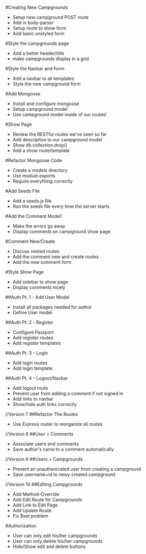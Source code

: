 #Creating New Campgrounds
* Setup new campground POST route
* Add in body-parser
* Setup route to show form
* Add basic unstyled form

#Style the campgrounds page
* Add a better header/title
* make campgrounds display in a grid

#Style the Navbar and Form
* Add a navbar to all templates
* Style the new campground form

#Add Mongoose
* Install and configure mongoose
* Setup campground model
* Use campground model inside of our routes!

#Show Page
* Review the RESTful routes we've seen so far
* Add description to our campground model
* Show db.collection.drop()
* Add a show route/template

#Refactor Mongoose Code
* Create a models directory
* Use module.exports
* Require everything correctly

#Add Seeds File
* Add a seeds.js file
* Run the seeds file every time the server starts

#Add the Comment Model!
* Make the errors go away
* Display comments on campground show page

#Comment New/Create
* Discuss nested routes
* Add the comment new and create routes
* Add the new comment form

#Style Show Page
* Add sidebar to show page
* Display comments nicely

##Auth Pt. 1 - Add User Model
* Install all packages needed for author
* Define User model

##Auth Pt. 2 - Register
* Configure Passport
* Add register routes
* Add register templates

##Auth Pt. 3 - Login
* Add login routes
* Add login template

##Auth Pt. 4 - Logout/Navbar
* Add logout route
* Prevent user from adding a comment if not signed in
* Add links to navbar
* Show/hide auth links correctly

//Version 7
##Refactor The Routes
* Use Express router to reorganize all routes

//Version 8
##User + Comments
* Associate users and comments
* Save author's name to a comment automatically

//Version 9
##Users + Campgrounds
* Prevent an unauthenicated user from creating a campground
* Save username+id to newy created campground

//Version 10
##Editing Campgrounds
* Add Method-Override
* Add Edit Route for Campgrounds
* Add Link to Edit Page
* Add Update Route
* Fix $set problem

#Authorization
* User can only edit his/her campgrounds
* User can only delete his/her campgrounds
* Hide/Show edit and delete buttons


